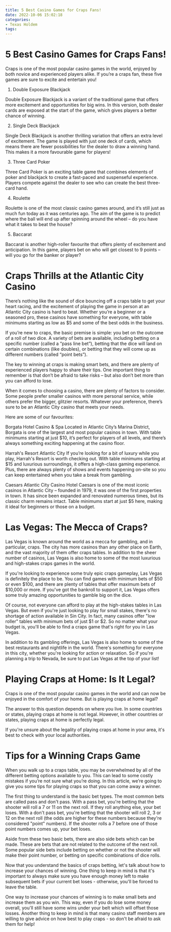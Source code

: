 ```yaml
---
title: 5 Best Casino Games for Craps Fans!
date: 2022-10-06 15:02:18
categories:
- Texas Holdem
tags:
---
```



#  5 Best Casino Games for Craps Fans!

Craps is one of the most popular casino games in the world, enjoyed by both novice and experienced players alike. If you’re a craps fan, these five games are sure to excite and entertain you!

1. Double Exposure Blackjack

Double Exposure Blackjack is a variant of the traditional game that offers more excitement and opportunities for big wins. In this version, both dealer cards are exposed at the start of the game, which gives players a better chance of winning.

2. Single Deck Blackjack

Single Deck Blackjack is another thrilling variation that offers an extra level of excitement. The game is played with just one deck of cards, which means there are fewer possibilities for the dealer to draw a winning hand. This makes it a more favourable game for players!

3. Three Card Poker

Three Card Poker is an exciting table game that combines elements of poker and blackjack to create a fast-paced and suspenseful experience. Players compete against the dealer to see who can create the best three-card hand.

4. Roulette

Roulette is one of the most classic casino games around, and it’s still just as much fun today as it was centuries ago. The aim of the game is to predict where the ball will end up after spinning around the wheel – do you have what it takes to beat the house?

5. Baccarat

Baccarat is another high-roller favourite that offers plenty of excitement and anticipation. In this game, players bet on who will get closest to 9 points – will you go for the banker or player?

#  Craps Thrills at the Atlantic City Casino 

There’s nothing like the sound of dice bouncing off a craps table to get your heart racing, and the excitement of playing the game in person at an Atlantic City casino is hard to beat. Whether you’re a beginner or a seasoned pro, these casinos have something for everyone, with table minimums starting as low as $5 and some of the best odds in the business.

If you’re new to craps, the basic premise is simple: you bet on the outcome of a roll of two dice. A variety of bets are available, including betting on a specific number (called a “pass line bet”), betting that the dice will land on certain combinations (like doubles), or betting that they will come up as different numbers (called “point bets”).

The key to winning at craps is making smart bets, and there are plenty of experienced players happy to share their tips. One important thing to remember is that don’t be afraid to take risks – but also don’t bet more than you can afford to lose.

When it comes to choosing a casino, there are plenty of factors to consider. Some people prefer smaller casinos with more personal service, while others prefer the bigger, glitzier resorts. Whatever your preference, there’s sure to be an Atlantic City casino that meets your needs.

Here are some of our favourites: 

 Borgata Hotel Casino & Spa 
Located in Atlantic City’s Marina District, Borgata is one of the largest and most popular casinos in town. With table minimums starting at just $10, it’s perfect for players of all levels, and there’s always something exciting happening at the casino floor. 

Harrah's Resort Atlantic City 
If you’re looking for a bit of luxury while you play, Harrah's Resort is worth checking out. With table minimums starting at $15 and luxurious surroundings, it offers a high-class gaming experience. Plus, there are always plenty of shows and events happening on-site so you can keep entertained when you take a break from gambling. 

Caesars Atlantic City Casino Hotel 
Caesars is one of the most iconic casinos in Atlantic City – founded in 1979, it was one of the first properties in town. It has since been expanded and renovated numerous times, but its classic charm remains intact. Table minimums start at just $5 here, making it ideal for beginners or those on a budget.

#  Las Vegas: The Mecca of Craps?

Las Vegas is known around the world as a mecca for gambling, and in particular, craps. The city has more casinos than any other place on Earth, and the vast majority of them offer craps tables. In addition to the sheer number of casinos, Las Vegas is also home to some of the most luxurious and high-stakes craps games in the world.

If you're looking to experience some truly epic craps gameplay, Las Vegas is definitely the place to be. You can find games with minimum bets of $50 or even $100, and there are plenty of tables that offer maximum bets of $10,000 or more. If you've got the bankroll to support it, Las Vegas offers some truly amazing opportunities to gamble big on the dice.

Of course, not everyone can afford to play at the high-stakes tables in Las Vegas. But even if you're just looking to play for small stakes, there's no shortage of action available in Sin City. In fact, many casinos offer "low roller" tables with minimum bets of just $1 or $2. So no matter what your budget is, you'll be able to find a craps game that's right for you in Las Vegas.

In addition to its gambling offerings, Las Vegas is also home to some of the best restaurants and nightlife in the world. There's something for everyone in this city, whether you're looking for action or relaxation. So if you're planning a trip to Nevada, be sure to put Las Vegas at the top of your list!

#  Playing Craps at Home: Is It Legal?

Craps is one of the most popular casino games in the world and can now be enjoyed in the comfort of your home. But is playing craps at home legal?

The answer to this question depends on where you live. In some countries or states, playing craps at home is not legal. However, in other countries or states, playing craps at home is perfectly legal.

If you're unsure about the legality of playing craps at home in your area, it's best to check with your local authorities.

#  Tips for a Winning Craps Game

When you walk up to a craps table, you may be overwhelmed by all of the different betting options available to you. This can lead to some costly mistakes if you’re not sure what you’re doing. In this article, we’re going to give you some tips for playing craps so that you can come away a winner.

The first thing to understand is the basic bet types. The most common bets are called pass and don't pass. With a pass bet, you're betting that the shooter will roll a 7 or 11 on the next roll. If they roll anything else, your bet loses. With a don't pass bet, you're betting that the shooter will roll 2, 3 or 12 on the next roll (the odds are higher for these numbers because they're considered "point" numbers). If the shooter rolls a 7 before one of those point numbers comes up, your bet loses.

Aside from these two basic bets, there are also side bets which can be made. These are bets that are not related to the outcome of the next roll. Some popular side bets include betting on whether or not the shooter will make their point number, or betting on specific combinations of dice rolls.

Now that you understand the basics of craps betting, let's talk about how to increase your chances of winning. One thing to keep in mind is that it's important to always make sure you have enough money left to make subsequent bets if your current bet loses - otherwise, you'll be forced to leave the table.

One way to increase your chances of winning is to make small bets and increase them as you win. This way, even if you do lose some money overall, you'll still have some wins under your belt which will offset those losses. Another thing to keep in mind is that many casino staff members are willing to give advice on how best to play craps - so don't be afraid to ask them for help!